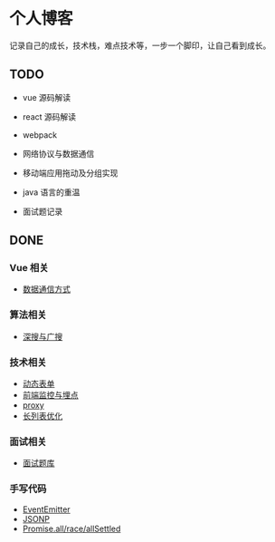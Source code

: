 # 个人博客

记录自己的成长，技术栈，难点技术等，一步一个脚印，让自己看到成长。

## TODO

- vue 源码解读
- react 源码解读
- webpack
- 网络协议与数据通信
- 移动端应用拖动及分组实现
- java 语言的重温

- 面试题记录

## DONE

### Vue 相关

- [数据通信方式](./Vue/数据通信.md)

### 算法相关

- [深搜与广搜](./Algorithms/深搜与广搜.md)

### 技术相关

- [动态表单](./Technology/动态表单存储及拓展.md)
- [前端监控与埋点](./Technology/前端监控与埋点.md)
- [proxy](./Technology/proxy.md)
- [长列表优化](./Technology/长列表优化.md)

### 面试相关

- [面试题库](./Other/interview.md)

### 手写代码

- [EventEmitter](./Other/EventEmitter.md)
- [JSONP](./Other/JSONP.md)
- [Promise.all/race/allSettled](./Other/Promise的all&race&allSettled.md)
